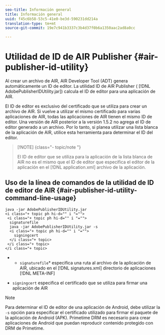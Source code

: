 ```yaml
---
seo-title: Información general
title: Información general
uuid: f45c6b58-53c5-41e0-be3d-590231dd214a
translation-type: tm+mt
source-git-commit: 19e7c941b3337c3b4d37f0b6a1350aac2ad8a0cc

---
```



# Utilidad de ID de AIR Publisher {#air-publisher-id-utility}

Al crear un archivo de AIR, AIR Developer Tool (ADT) genera automáticamente un ID de editor. La utilidad ID de AIR Publisher ( [!DNL AdobePublisherIDUtility.jar]) calcula el ID de editor para una aplicación de AIR.

El ID de editor es exclusivo del certificado que se utiliza para crear un archivo de AIR. Si vuelve a utilizar el mismo certificado para varias aplicaciones de AIR, todas las aplicaciones de AIR tienen el mismo ID de editor. Una versión de AIR posterior a la versión 1.5.2 no agrega el ID de editor generado a un archivo. Por lo tanto, si planea utilizar una lista blanca de la aplicación de AIR, utilice esta herramienta para determinar el ID del editor.

>[!NOTE] {class=&quot;- topic/note &quot;}
>
>El ID de editor que se utiliza para la aplicación de la lista blanca de AIR no es el mismo que el ID de editor que especifica el editor de la aplicación en el [!DNL application.xml] archivo de la aplicación.

## Uso de la línea de comandos de la utilidad de ID de editor de AIR {#air-publisher-id-utility-command-line-usage}

```
java -jar AdobePublisherIDUtility.jar 
<i class="+ topic ph hi-d="" i "="">
 <i class="+ topic ph hi-d="" i "="">
  signaturefile 
  java -jar AdobePublisherIDUtility.jar -s 
  <i class="+ topic ph hi-d="" i "="">
    signingcert
  </i class="+ topic>
 </i class="+ topic>
</i class="+ topic>
```

* 
   * `signaturefile`* especifica una ruta al archivo de la aplicación de AIR, ubicado en el [!DNL signatures.xml] directorio de aplicaciones [!DNL META-INF]

* `signingcert` especifica el certificado que se utiliza para firmar una aplicación de AIR

>[!NOTE]
>
>Para determinar el ID de editor de una aplicación de Android, debe utilizar la `-s` opción para especificar el certificado utilizado para firmar el paquete de la aplicación de Android (APK). Primetime DRM es necesario para crear aplicaciones de Android que puedan reproducir contenido protegido con DRM de Primetime.